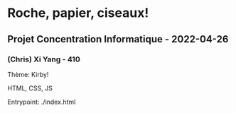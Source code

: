 # Roche, papier, ciseaux!
## Projet Concentration Informatique - 2022-04-26
### (Chris) Xi Yang - 410

Thème: Kirby! 

HTML, CSS, JS  

Entrypoint: ./index.html
